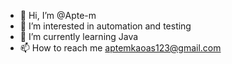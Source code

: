 - 👋 Hi, I’m @Apte-m
- 👀 I’m interested in automation and testing
- 🌱 I’m currently learning Java
- 📫 How to reach me aptemkaoas123@gmail.com

<!---
Apte-m/Apte-m is a ✨ special ✨ repository because its `README.md` (this file) appears on your GitHub profile.
You can click the Preview link to take a look at your changes.
--->
